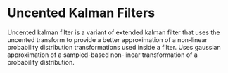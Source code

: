 # Uncented Kalman Filters

Uncented kalman filter is a variant of extended kalman filter that uses the uncented transform to provide a better approximation of a non-linear probability distribution transformations used inside a filter.
Uses gaussian approximation of a sampled-based non-linear transformation of a probability distribution. 
